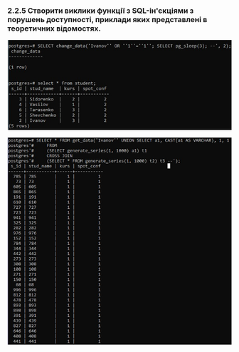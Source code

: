 ### 2.2.5 Створити виклики функції з SQL-ін'єкціями з порушень доступності, приклади яких представлені в теоретичних відомостях.

![task1](screenshots/task5_1.jpg)

![task2](screenshots/task5_2.jpg)
